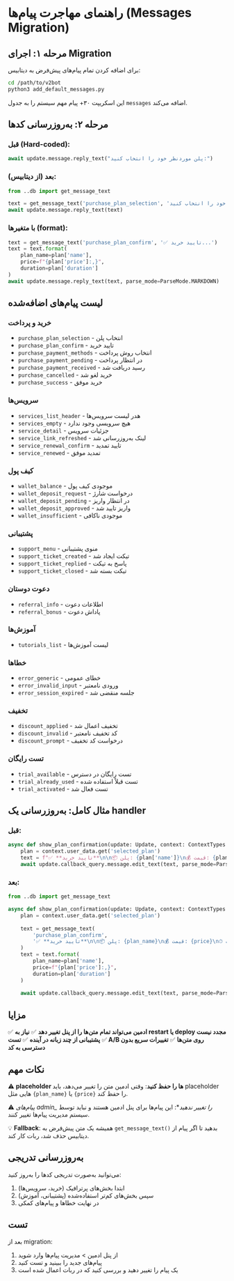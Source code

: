 # راهنمای مهاجرت پیام‌ها (Messages Migration)

## مرحله ۱: اجرای Migration

برای اضافه کردن تمام پیام‌های پیش‌فرض به دیتابیس:

```bash
cd /path/to/v2bot
python3 add_default_messages.py
```

این اسکریپت ۳۰+ پیام مهم سیستم را به جدول `messages` اضافه می‌کند.

## مرحله ۲: به‌روزرسانی کدها

### قبل (Hard-coded):
```python
await update.message.reply_text("پلن موردنظر خود را انتخاب کنید:")
```

### بعد (از دیتابیس):
```python
from ..db import get_message_text

text = get_message_text('purchase_plan_selection', 'پلن موردنظر خود را انتخاب کنید:')
await update.message.reply_text(text)
```

### با متغیرها (format):
```python
text = get_message_text('purchase_plan_confirm', '✅ تایید خرید...')
text = text.format(
    plan_name=plan['name'],
    price=f"{plan['price']:,}",
    duration=plan['duration']
)
await update.message.reply_text(text, parse_mode=ParseMode.MARKDOWN)
```

## لیست پیام‌های اضافه‌شده

### خرید و پرداخت
- `purchase_plan_selection` - انتخاب پلن
- `purchase_plan_confirm` - تایید خرید
- `purchase_payment_methods` - انتخاب روش پرداخت
- `purchase_payment_pending` - در انتظار پرداخت
- `purchase_payment_received` - رسید دریافت شد
- `purchase_cancelled` - خرید لغو شد
- `purchase_success` - خرید موفق

### سرویس‌ها
- `services_list_header` - هدر لیست سرویس‌ها
- `services_empty` - هیچ سرویسی وجود ندارد
- `service_detail` - جزئیات سرویس
- `service_link_refreshed` - لینک به‌روزرسانی شد
- `service_renewal_confirm` - تایید تمدید
- `service_renewed` - تمدید موفق

### کیف پول
- `wallet_balance` - موجودی کیف پول
- `wallet_deposit_request` - درخواست شارژ
- `wallet_deposit_pending` - در انتظار واریز
- `wallet_deposit_approved` - واریز تایید شد
- `wallet_insufficient` - موجودی ناکافی

### پشتیبانی
- `support_menu` - منوی پشتیبانی
- `support_ticket_created` - تیکت ایجاد شد
- `support_ticket_replied` - پاسخ به تیکت
- `support_ticket_closed` - تیکت بسته شد

### دعوت دوستان
- `referral_info` - اطلاعات دعوت
- `referral_bonus` - پاداش دعوت

### آموزش‌ها
- `tutorials_list` - لیست آموزش‌ها

### خطاها
- `error_generic` - خطای عمومی
- `error_invalid_input` - ورودی نامعتبر
- `error_session_expired` - جلسه منقضی شد

### تخفیف
- `discount_applied` - تخفیف اعمال شد
- `discount_invalid` - کد تخفیف نامعتبر
- `discount_prompt` - درخواست کد تخفیف

### تست رایگان
- `trial_available` - تست رایگان در دسترس
- `trial_already_used` - تست قبلاً استفاده شده
- `trial_activated` - تست فعال شد

## مثال کامل: به‌روزرسانی یک handler

### قبل:
```python
async def show_plan_confirmation(update: Update, context: ContextTypes.DEFAULT_TYPE):
    plan = context.user_data.get('selected_plan')
    text = f"✅ **تایید خرید**\n\n📦 پلن: {plan['name']}\n💰 قیمت: {plan['price']}\n⏱ مدت: {plan['duration']} روز\n\nآیا مطمئن هستید؟"
    await update.callback_query.message.edit_text(text, parse_mode=ParseMode.MARKDOWN)
```

### بعد:
```python
from ..db import get_message_text

async def show_plan_confirmation(update: Update, context: ContextTypes.DEFAULT_TYPE):
    plan = context.user_data.get('selected_plan')
    
    text = get_message_text(
        'purchase_plan_confirm',
        '✅ **تایید خرید**\n\n📦 پلن: {plan_name}\n💰 قیمت: {price}\n⏱ مدت: {duration} روز\n\nآیا مطمئن هستید؟'
    )
    text = text.format(
        plan_name=plan['name'],
        price=f"{plan['price']:,}",
        duration=plan['duration']
    )
    
    await update.callback_query.message.edit_text(text, parse_mode=ParseMode.MARKDOWN)
```

## مزایا

✅ **ادمین می‌تواند تمام متن‌ها را از پنل تغییر دهد**
✅ **نیاز به restart یا deploy مجدد نیست**
✅ **پشتیبانی از چند زبانه در آینده**
✅ **تست A/B روی متن‌ها**
✅ **تغییرات سریع بدون دسترسی به کد**

## نکات مهم

⚠️ **placeholder ها را حفظ کنید**: وقتی ادمین متن را تغییر می‌دهد، باید placeholder هایی مثل `{plan_name}` یا `{price}` را حفظ کند.

⚠️ **پیام‌های admin_* را تغییر ندهید**: این پیام‌ها برای پنل ادمین هستند و نباید توسط سیستم مدیریت پیام‌ها تغییر کنند.

💡 **Fallback**: همیشه یک متن پیش‌فرض به `get_message_text()` بدهید تا اگر پیام از دیتابیس حذف شد، ربات کار کند.

## به‌روزرسانی تدریجی

می‌توانید به‌صورت تدریجی کدها را به‌روز کنید:
1. ابتدا بخش‌های پرترافیک (خرید، سرویس‌ها)
2. سپس بخش‌های کم‌تر استفاده‌شده (پشتیبانی، آموزش)
3. در نهایت خطاها و پیام‌های کمکی

## تست

بعد از migration:
1. از پنل ادمین > مدیریت پیام‌ها وارد شوید
2. پیام‌های جدید را ببینید و تست کنید
3. یک پیام را تغییر دهید و بررسی کنید که در ربات اعمال شده است
